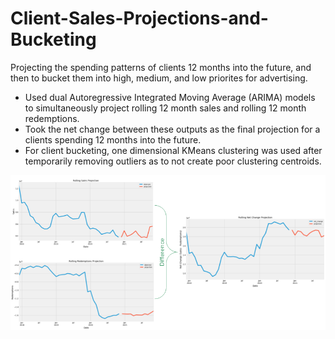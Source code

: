 # Client-Sales-Projections-and-Bucketing
Projecting the spending patterns of clients 12 months into the future, and then to bucket them into high, medium, and low priorites for advertising.

- Used dual Autoregressive Integrated Moving Average (ARIMA) models to simultaneously project rolling 12 month sales and rolling 12 month redemptions.
- Took the net change between these outputs as the final projection for a clients spending 12 months into the future.
- For client bucketing, one dimensional KMeans clustering was used after temporarily removing outliers as to not create poor clustering centroids.

![alt text](https://github.com/MadMattF/Client-Sales-Projections-and-Bucketing/blob/main/Projections%20Visual%20Example.PNG?raw=true)
